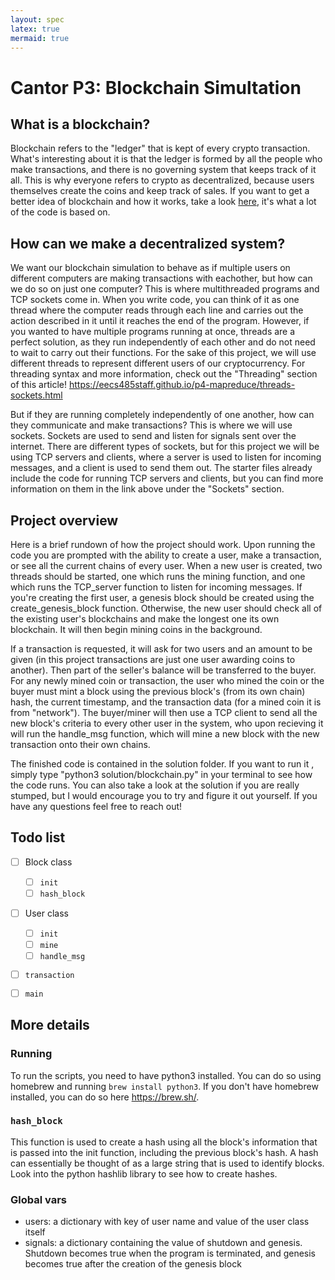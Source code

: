 ```yaml
---
layout: spec
latex: true
mermaid: true
---
```


Cantor P3: Blockchain Simultation
======================

## What is a blockchain?
Blockchain refers to the "ledger" that is kept of every crypto transaction. What's interesting about it is that the ledger is formed by all the people who make transactions, and there is no governing system that keeps track of it all. This is why everyone refers to crypto as decentralized, because users themselves create the coins and keep track of sales. If you want to get a better idea of blockchain and how it works, take a look [here](https://medium.com/crypto-currently/lets-build-the-tiniest-blockchain-e70965a248b), it's what a lot of the code is based on. 

## How can we make a decentralized system?
We want our blockchain simulation to behave as if multiple users on different computers are making transactions with eachother, but how can we do so on just one computer? This is where multithreaded programs and TCP sockets come in. When you write code, you can think of it as one thread where the computer reads through each line and carries out the action described in it until it reaches the end of the program. However, if you wanted to have multiple programs running at once, threads are a perfect solution, as they run independently of each other and do not need to wait to carry out their functions. For the sake of this project, we will use different threads to represent different users of our cryptocurrency. For threading syntax and more information, check out the "Threading" section of this article! https://eecs485staff.github.io/p4-mapreduce/threads-sockets.html 

But if they are running completely independently of one another, how can they communicate and make transactions? This is where we will use sockets. Sockets are used to send and listen for signals sent over the internet. There are different types of sockets, but for this project we will be using TCP servers and clients, where a server is used to listen for incoming messages, and a client is used to send them out. The starter files already include the code for running TCP servers and clients, but you can find more information on them in the link above under the "Sockets" section.

## Project overview
Here is a brief rundown of how the project should work. Upon running the code you are prompted with the ability to create a user, make a transaction, or see all the current chains of every user. When a new user is created, two threads should be started, one which runs the mining function, and one which runs the TCP_server function to listen for incoming messages. If you're creating the first user, a genesis block should be created using the create_genesis_block function. Otherwise, the new user should check all of the existing user's blockchains and make the longest one its own blockchain. It will then begin mining coins in the background. 

If a transaction is requested, it will ask for two users and an amount to be given (in this project transactions are just one user awarding coins to another). Then part of the seller's balance will be transferred to the buyer. For any newly mined coin or transaction, the user who mined the coin or the buyer must mint a block using the previous block's (from its own chain) hash, the current timestamp, and the transaction data (for a mined coin it is from "network"). The buyer/miner will then use a TCP client to send all the new block's criteria to every other user in the system, who upon recieving it will run the handle_msg function, which will mine a new block with the new transaction onto their own chains. 

The finished code is contained in the solution folder. If you want to run it , simply type "python3 solution/blockchain.py" in your terminal to see how the code runs. You can also take a look at the solution if you are really stumped, but I would encourage you to try and figure it out yourself. If you have any questions feel free to reach out!

## Todo list
- [ ] Block class
  - [ ] <code>init</code>
  - [ ] <code>hash_block</code>
- [ ] User class
  - [ ] <code>init</code>
  - [ ] <code>mine</code>
  - [ ] <code>handle_msg</code>
- [ ] <code>transaction</code>
- [ ] <code>main</code>


## More details
### Running
To run the scripts, you need to have python3 installed. You can do so using homebrew and running <code>brew install python3</code>. If you don't have homebrew installed, you can do so here https://brew.sh/.

### <code>hash_block</code>
This function is used to create a hash using all the block's information that is passed into the init function, including the previous block's hash. A hash can essentially be thought of as a large string that is used to identify blocks. Look into the python hashlib library to see how to create hashes.

### Global vars
- users: a dictionary with key of user name and value of the user class itself
- signals: a dictionary containing the value of shutdown and genesis. Shutdown becomes true when the program is terminated, and genesis becomes true after the creation of the genesis block

